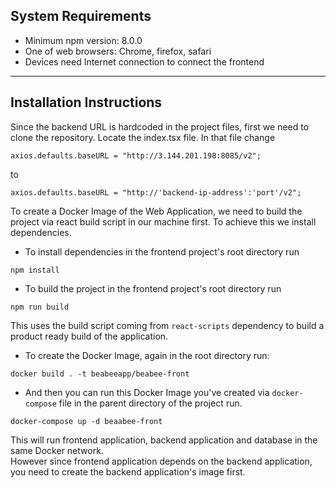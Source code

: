 ## System Requirements

- Minimum npm version: 8.0.0
- One of web browsers: Chrome, firefox, safari
- Devices need Internet connection to connect the frontend

***

## Installation Instructions
Since the backend URL is hardcoded in the project files, first we need to clone the repository. Locate the index.tsx file. In that file change 

```
axios.defaults.baseURL = "http://3.144.201.198:8085/v2";
```
to
```
axios.defaults.baseURL = "http://'backend-ip-address':'port'/v2";
```

To create a Docker Image of the Web Application, we need to build the project via react build script in our machine first. To achieve this we install dependencies.

- To install dependencies in the frontend project's root directory run 
```
npm install
```

- To build the project in the frontend project's root directory run
```
npm run build
```
This uses the build script coming from `react-scripts` dependency to build a product ready build of the application.

- To create the Docker Image, again in the root directory run:
```
docker build . -t beabeeapp/beabee-front
```

- And then you can run this Docker Image you've created via `docker-compose` file in the parent directory of the project run.
```
docker-compose up -d beaabee-front
```
This will run frontend application, backend application and database in the same Docker network.<br />
However since frontend application depends on the backend application, you need to create the backend application's image first. 
